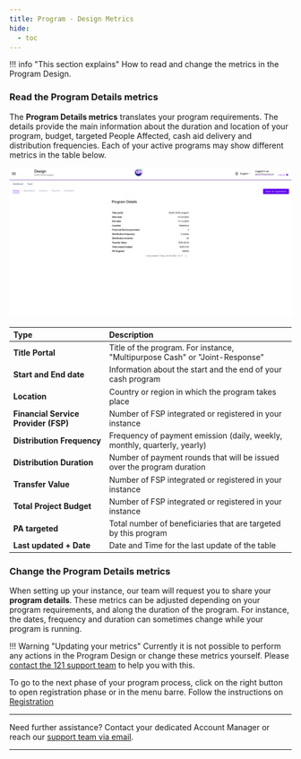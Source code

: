 ```yaml
---
title: Program - Design Metrics
hide:
  - toc
---
```


!!! info "This section explains"
    How to read and change the metrics in the Program Design.

### **Read the Program Details metrics**

The **Program Details metrics** translates your program requirements. The details provide the main information about the duration and location of your program, budget, targeted People Affected, cash aid delivery and distribution frequencies. Each of your active programs may show different metrics in the table below.

![Program Details](https://raw.githubusercontent.com/global-121/121-platform/main/e2e/tests/__screenshots__/UserManualScreenshots/userManualScreenshots.spec.ts/ProgramDetails.png)


| Type                                         | Description                                                     |
| :----------                                  | :----------------------|
| **Title Portal**                               | Title of the program. For instance, "Multipurpose Cash" or "Joint-Response" |
| **Start and End date**                         | Information about the start and the end of your cash program   |
| **Location**                                 | Country or region in which the program takes place​       |
| **Financial Service Provider (FSP)**           | Number of FSP integrated or registered in your instance     |
| **Distribution Frequency**                    | Frequency of payment emission (daily, weekly, monthly, quarterly, yearly)   |
| **Distribution Duration**                      | Number of payment rounds that will be issued over the program duration     |
| **Transfer Value**                           | Number of FSP integrated or registered in your instance     |
| **Total Project Budget**                       | Number of FSP integrated or registered in your instance     |
| **PA targeted**                               | Total number of beneficiaries that are targeted by this program    |
| **Last updated + Date**                        | Date and Time for the last update of the table    |




### **Change the Program Details metrics**

When setting up your instance, our team will request you to share your **program details**. These metrics can be adjusted depending on your program requirements, and along the duration of the program. For instance, the dates, frequency and duration can sometimes change while your program is running.

!!! Warning "Updating your metrics"
    Currently it is not possible to perform any actions in the Program Design or change these metrics yourself. Please [contact the 121 support team](mailto:support@121.global) to help you with this.


To go to the next phase of your program process, click on the right button to open registration phase or in the menu barre.
Follow the instructions on [Registration](../registration/registration.md)

___
Need further assistance? Contact your dedicated Account Manager or reach our [support team via email](mailto:support@121.global).
___
